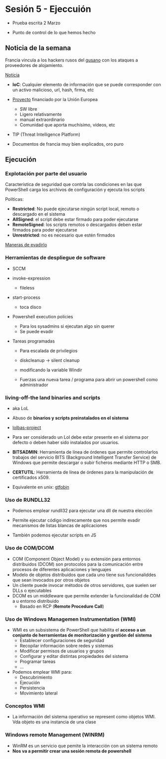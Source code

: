 # Sesión 5 - Ejeccuión

* Prueba escrita 2 Marzo

* Punto de control de lo que hemos hecho

## Noticia de la semana


Francia vincula a los hackers rusos del [gusano](https://threatravens.com/france-links-russian-sandworm-hackers-to-hosting-provider-attacks/)  con los ataques a proveedores de alojamiento.

[Noticia](https://www.cert.ssi.gouv.fr/cti/CERTFR-2021-CTI-005/)


* __IoC__: Cualquier elemento de información que se puede corresponder con un activo malicioso, url, hash, firma, etc
* [Proyecto](https://www.misp-project.org/) financiado por la Unión Europea
  * SW libre
  * Ligero relativamente
  * manual extraordinario
  * Comunidad que aporta muchísimo, vídeos, etc

* TIP (Threat Intelligence Platform)
* Documentos de francia muy bien explicados, oro puro

## Ejecución

### Explotación por parte del usuario

Característica de seguridad que contrla las condiciones en las que PowerShell carga los archivos de configuración y ejecuta los scripts

Políticas:

* __Restricted__: No puede ejecutarse ningún script local, remoto o descargado en el sistema
* __AllSigned__: el script debe estar firmado para poder ejecutarse
* __RemoteSigned__: los scripts remotos o descargados deben estar firmados para poder ejecutarse
* __Unrestricted__: no es necesario que estén firmados


[Maneras de evadirlo](https://blog.netspi.com/15-ways-to-bypass-the-powershell-execution-policy/)

### Herramientas de despliegue de software
  * SCCM

  * invoke-expression
    * fileless
  * start-process
    * toca disco

* Powershell execution policies
  * Para los sysadmins si ejecutan algo sin querer
  * Se puede evadir


* Tareas programadas

  * Para escalada de privilegios

  * diskcleanup -> silent cleanup

  * modificando la variable Windir

  * Fuerzas una nueva tarea / programa para abrir un powershell como administrador



### living-off-the land binaries and scripts

* aka LoL

* Abuso de __binarios y scripts preinstalados en el sistema__

* [lolbas-project](https://lolbas-project.github.io)

* Para ser considerado un Lol debe estar presente en el sistema por defecto o deben haber sido instalados por usuarios.

* __BITSADMIN__: Herramienta de línea de órdenes que permite controlarlos trabajos del servicio BITS (Background Intelligent Transfer Service) de Windows que permite descargar o subir ficheros mediante HTTP o SMB.

* __CERTUTIL__: Herramienta de línea de órdenes para la manipulación de certificados x509.


* Equivalente en unix: [gtfobin](https://gtfobins.github.io)

### Uso de RUNDLL32

* Podemos emplear rundll32 para ejecutar una dll de nuestra elección

* Permite ejecutar código indirecamente que nos permite evadir mecanismos de listas blancas de aplicaciones
* También podemos ejecutar scripts en JS

### Uso de COM/DCOM

* COM (Component Object Model) y su extensión para entornos distribuidos (DCOM) son protocolos para la comunicación entre procesos de diferentes aplicaciones y lenguajes 
* Modelo de objetos distribuidos que cada uno tiene sus funcionaliddes que sean invocados por otros objetos
* Un cliente puede invocar métodos de otros servidores, que suelen ser DLLs o ejecutables
* DCOM es un middleware que permite extender la funcionalidad de COM a u entorno distribuido
  * Basado en RCP (__Remote Procedure Call__)


### Uso de Windows Managemen Instrumentation (WMI)

* WMI es un subsistema de PowerShell que habilita el __acceso a un conjunto de herramientas de monitorización y gestión del sistema__
  * Establecer configuraciones de seguridad
  * Recopilar información sobre redes y sistemas
  * Modificar permisos de usuarios y grupos
  * Configurar y editar distintas propiedades del sistema
  * Programar tareas
  * ...
* Podemos emplear WMI para:
  * Descubrimiento
  * Ejecución
  * Persistencia
  * Movimiento lateral

### Conceptos WMI

* La información del sistema operativo se represent como objetos WMI. Vda objeto es una instancia de una clase

### Windows remote Management (WINRM)

* WinRM es un servicio que pemite la interacción con un sistema remoto
* __Nos va a permitir crear una sesión remota de powershell__
